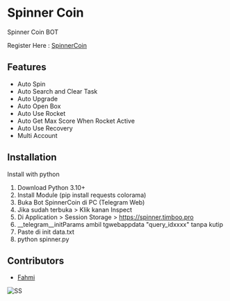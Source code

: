 
# Spinner Coin
Spinner Coin BOT

Register Here : [SpinnerCoin](https://t.me/spinnercoin_bot/app?startapp=r_3160237)


## Features

- Auto Spin
- Auto Search and Clear Task
- Auto Upgrade
- Auto Open Box
- Auto Use Rocket
- Auto Get Max Score When Rocket Active
- Auto Use Recovery
- Multi Account

## Installation

Install with python

1. Download Python 3.10+
2. Install Module (pip install requests colorama)
3. Buka Bot SpinnerCoin di PC (Telegram Web)
4. Jika sudah terbuka > Klik kanan Inspect
5. Di Application > Session Storage > https://spinner.timboo.pro
6. __telegram__initParams ambil tgwebappdata "query_idxxxx" tanpa kutip 
7. Paste di init data.txt
8. python spinner.py

## Contributors
- [Fahmi](https://t.me/fahmiiuii)

![SS](https://i.ibb.co.com/cT5CzGj/Cuplikan-layar-2024-07-01-172333.png)